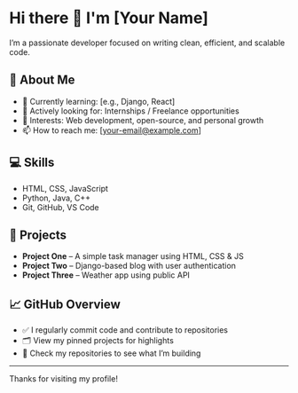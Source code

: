 # Hi there 👋 I'm [Your Name]

I’m a passionate developer focused on writing clean, efficient, and scalable code.

## 🚀 About Me

- 🌱 Currently learning: [e.g., Django, React]
- 💼 Actively looking for: Internships / Freelance opportunities
- 🧠 Interests: Web development, open-source, and personal growth
- 📫 How to reach me: [your-email@example.com]

## 💻 Skills

- HTML, CSS, JavaScript
- Python, Java, C++
- Git, GitHub, VS Code

## 🧰 Projects

- **Project One** – A simple task manager using HTML, CSS & JS  
- **Project Two** – Django-based blog with user authentication  
- **Project Three** – Weather app using public API

## 📈 GitHub Overview

- ✅ I regularly commit code and contribute to repositories  
- 🗂️ View my pinned projects for highlights  
- 🔭 Check my repositories to see what I’m building

---

Thanks for visiting my profile!
